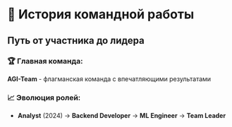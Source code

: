 # 👥 История командной работы

## Путь от участника до лидера

### 🏆 Главная команда:
**AGI-Team** - флагманская команда с впечатляющими результатами

### 📈 Эволюция ролей:
- **Analyst** (2024) → **Backend Developer** → **ML Engineer** → **Team Leader** 